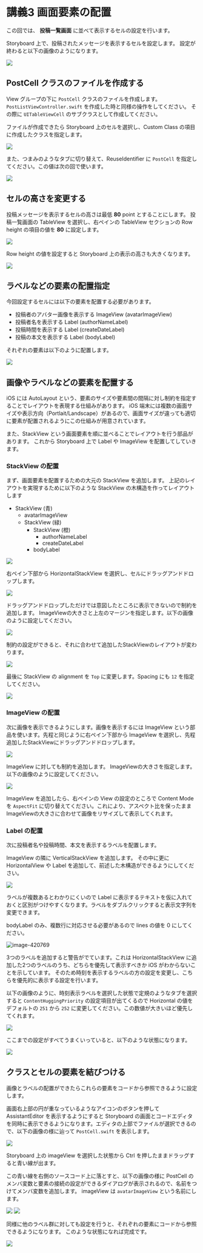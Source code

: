 # 講義3 画面要素の配置

この回では、 **投稿一覧画面** に並べて表示するセルの設定を行います。

Storyboard 上で、投稿されたメッセージを表示するセルを設定します。
設定が終わると以下の画像のようになります。

![](./images/20170801071954_img20170801-15-1pie31n.png)

## PostCell クラスのファイルを作成する

View グループの下に `PostCell` クラスのファイルを作成します。
`PostListViewController.swift` を作成した時と同様の操作をしてください。
その際に `UITableViewCell` のサブクラスとして作成してください。

ファイルが作成できたら Storyboard 上のセルを選択し、Custom Class の項目に作成したクラスを指定します。

![](./images/20170801072015_img20170801-15-1at8ue4.png)

また、つまみのようなタブに切り替えて、ReuseIdentifier に `PostCell` を指定してください。この値は次の回で使います。

![](./images/20170801072035_img20170801-15-1qu80c5.png)

## セルの高さを変更する

投稿メッセージを表示するセルの高さは最低 **80** point とすることにします。
投稿一覧画面の TableView を選択し、右ペインの TableView セクションの Row height の項目の値を **80** に設定します。

![](./images/20170801072051_img20170801-13-2xiqvi.png)

Row height の値を設定すると Storyboard 上の表示の高さも大きくなります。

![](./images/20170801072114_img20170801-18-t0t8pg.png)

## ラベルなどの要素の配置指定

今回設定するセルには以下の要素を配置する必要があります。

- 投稿者のアバター画像を表示する ImageView (avatarImageView)
- 投稿者名を表示する Label (authorNameLabel)
- 投稿時間を表示する Label (createDateLabel)
- 投稿の本文を表示する Label (bodyLabel)

それぞれの要素は以下のように配置します。

![](./images/20170801072130_img20170801-18-4u23do.png)

## 画像やラベルなどの要素を配置する

iOS には AutoLayout という、要素のサイズや要素間の間隔に対し制約を指定することでレイアウトを表現する仕組みがあります。
iOS 端末には複数の画面サイズや表示方向（Portlait/Landscape）があるので、画面サイズが違っても適切に要素が配置されるようにこの仕組みが用意されています。

また、StackView という画面要素を順に並べることでレイアウトを行う部品があります。
これから Storyboard 上で Label や ImageView を配置してしていきます。

### StackView の配置

まず、画面要素を配置するための大元の StackView を追加します。
上記のレイアウトを実現するために以下のような StackView の木構造を作ってレイアウトします

- StackView (青)
    - avatarImageView
    - StackView (緑)
        - StackView (橙)
            - authorNameLabel
            - createDateLabel
        - bodyLabel

![](./images/20170801072156_img20170801-22-ry03e5.png)

右ペイン下部から HorizontalStackView を選択し、セルにドラッグアンドドロップします。

![](./images/20170801072221_img20170801-18-1yqznwr.png)

ドラッグアンドドロップしただけでは意図したところに表示できないので制約を追加します。
ImageViewの大きさと上左のマージンを指定します。以下の画像のように設定してください。

![](./images/20170801072247_img20170801-24-rru773.png)

制約の設定ができると、それに合わせて追加したStackViewのレイアウトが変わります。

![](./images/20170801072309_img20170801-22-1lm4675.png)

最後に StackView の alignment を `Top` に変更します。Spacing にも `12` を指定してください。

![](./images/20170801072334_img20170801-21-1yf7gk4.png)

### ImageView の配置

次に画像を表示できるようにします。画像を表示するには ImageView という部品を使います。先程と同じように右ペイン下部から ImageView を選択し、先程追加したStackViewにドラッグアンドドロップします。

![](./images/20170801072357_img20170801-18-17e6n6x.png)

ImageView に対しても制約を追加します。
ImageViewの大きさを指定します。以下の画像のように設定してください。

![](./images/20170801072419_img20170801-18-ypel31.png)

ImageView を追加したら、右ペインの View の設定のところで Content Mode を `AspectFit` に切り替えてください。これにより、アスペクト比を保ったままImageViewの大きさに合わせて画像をリサイズして表示してくれます。

### Label の配置

次に投稿者名や投稿時間、本文を表示するラベルを配置します。

ImageView の隣に VerticalStackView を追加します。
その中に更に HorizontalView や Label を追加して、前述した木構造ができるようにしてください。

![](./images/20170801072449_img20170801-18-ii0bas.png)

ラベルが複数あるとわかりにくいので Label に表示するテキストを仮に入れておくと区別がつけやすくなります。ラベルをダブルクリックすると表示文字列を変更できます。

bodyLabel のみ、複数行に対応させる必要があるので lines の値を 0 にしてください。

![image-420769](./images/20170803061816_set_body_label_lines_zero.png)

3つのラベルを追加すると警告がでています。これは HorizontalStackView に追加した2つのラベルのうち、どちらを優先して表示すべきか iOS がわからないことを示しています。
そのため時刻を表示するラベルの方の設定を変更し、こちらを優先的に表示する設定を行います。

以下の画像のように、時刻表示ラベルを選択した状態で定規のようなタブを選択すると `ContentHuggingPriority` の設定項目が出てくるので Horizontal の値をデフォルトの `251` から `252` に変更してください。この数値が大きいほど優先してくれます。

![](./images/20170801072511_img20170801-13-hrw0pb.png)

ここまでの設定がすべてうまくいっていると、以下のような状態になります。

![](./images/20170801072541_img20170801-15-2hk7ti.png)

## クラスとセルの要素を結びつける

画像とラベルの配置ができたらこれらの要素をコードから参照できるように設定します。

画面右上部の円が重なっているようなアイコンのボタンを押して AssistantEditor を表示するようにすると Storyboard の画面とコードエディタを同時に表示できるようになります。エディタの上部でファイルが選択できるので、以下の画像の様に辿って `PostCell.swift` を表示します。

![](./images/20170801072601_img20170801-24-8btd1f.png)

Storyboard 上の imageView を選択した状態から Ctrl を押したままドラッグすると青い線が出ます。

この青い線を右側のソースコード上に落とすと、以下の画像の様に PostCell のメンバ変数と要素の接続の設定ができるダイアログが表示されるので、名前をつけてメンバ変数を追加します。
imageView は `avatarImageView` という名前にします。

![](./images/20170801072622_img20170801-15-ett6ry.png)
![](./images/20170801072635_img20170801-22-t83db1.png)

同様に他のラベル群に対しても設定を行うと、それぞれの要素にコードから参照できるようになります。
このような状態になれば完成です。

![](./images/20170801072650_img20170801-13-9zr3ue.png)